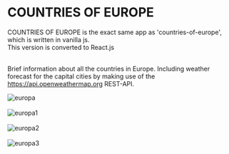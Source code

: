 <h1>COUNTRIES OF EUROPE</h1>

COUNTRIES OF EUROPE is the exact same app as 'countries-of-europe', which is written in vanilla js.<br>
This version is converted to React.js<br><br>

Brief information about all the countries in Europe.
Including weather forecast for the capital cities by making use of the https://api.openweathermap.org REST-API.

![europa](https://user-images.githubusercontent.com/38325801/146385972-ab102104-6e36-41c6-ac93-feebca6ea549.png)<br><br>
![europa1](https://user-images.githubusercontent.com/38325801/146385035-21fa22c8-6a91-4d85-b3b4-c810580103b5.png)<br><br>
![europa2](https://user-images.githubusercontent.com/38325801/146385043-53bdb243-0c7e-49d1-8c28-3af28d56c271.png)<br><br>
![europa3](https://user-images.githubusercontent.com/38325801/146385056-2363127e-5438-4afe-b5c2-a776bc5cccb2.png)<br><br>



